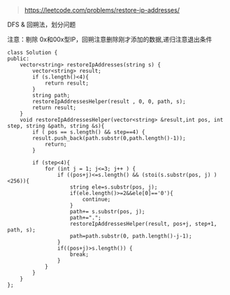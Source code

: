 

>https://leetcode.com/problems/restore-ip-addresses/

DFS & 回朔法，划分问题

注意：剔除 0x和00x型IP，回朔注意删除刚才添加的数据,递归注意退出条件


	class Solution {
	public:
	    vector<string> restoreIpAddresses(string s) {
	        vector<string> result;
	        if (s.length()<4){
	            return result;
	        }
	        string path;
	        restoreIpAddressesHelper(result , 0, 0, path, s);
	        return result;
	    }
	    void restoreIpAddressesHelper(vector<string> &result,int pos, int step, string &path, string &s){
	        if ( pos == s.length() && step==4) {
	        result.push_back(path.substr(0,path.length()-1));
	            return;
	        }

	        if (step<4){
	            for (int j = 1; j<=3; j++ ) {
	                if ((pos+j)<=s.length() && (stoi(s.substr(pos, j) )<256)){
	                    string ele=s.substr(pos, j);
	                    if(ele.length()>=2&&ele[0]=='0'){
	                        continue;
	                    }
	                    path+= s.substr(pos, j);
	                    path+=".";
	                    restoreIpAddressesHelper(result, pos+j, step+1, path, s);
	                    path=path.substr(0, path.length()-j-1);
	                }
	                if((pos+j)>s.length()) {
	                    break;
	                }
	            }
	        }
	    }
	};
